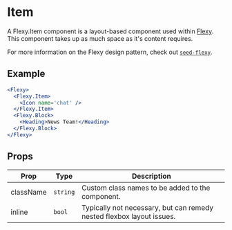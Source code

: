 # Item

A Flexy.Item component is a layout-based component used within [Flexy](./Flexy.md). This component takes up as much space as it's content requires.

For more information on the Flexy design pattern, check out [`seed-flexy`](http://developer.helpscout.net/seed/packs/seed-flexy/).

## Example

```jsx
<Flexy>
  <Flexy.Item>
    <Icon name='chat' />
  </Flexy.Item>
  <Flexy.Block>
    <Heading>News Team!</Heading>
  </Flexy.Block>
</Flexy>
```


## Props

| Prop | Type | Description |
| --- | --- | --- |
| className | `string` | Custom class names to be added to the component. |
| inline | `bool` | Typically not necessary, but can remedy nested flexbox layout issues. |
